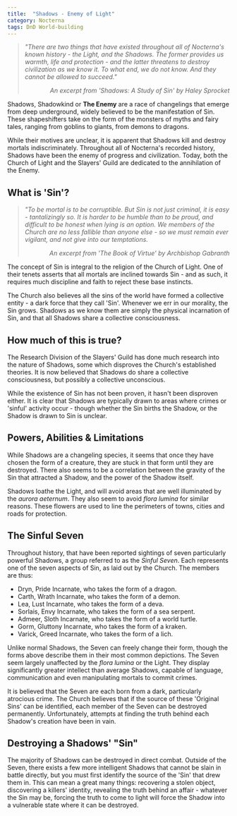 ```yaml
---
title:  "Shadows - Enemy of Light"
category: Nocterna
tags: DnD World-building
---
```


> *"There are two things that have existed throughout all of Nocterna's known history - the Light, and the Shadows. The former provides us warmth, life and protection - and the latter threatens to destroy civilization as we know it. To what end, we do not know. And they cannot be allowed to succeed."*
> <div style="text-align: right; font-style: italic;">An excerpt from 'Shadows: A Study of Sin' by Haley Sprocket</div>

Shadows, Shadowkind or **The Enemy** are a race of changelings that emerge from deep underground, widely believed to be the manifestation of Sin. These shapeshifters take on the form of the monsters of myths and fairy tales, ranging from goblins to giants, from demons to dragons.

While their motives are unclear, it is apparent that Shadows kill and destroy mortals indiscriminately. Throughout all of Nocterna's recorded history, Shadows have been the enemy of progress and civilization. Today, both the Church of Light and the Slayers' Guild are dedicated to the annihilation of the Enemy.

## What is 'Sin'?

> *"To be mortal is to be corruptible. But Sin is not just criminal, it is easy - tantalizingly so. It is harder to be humble than to be proud, and difficult to be honest when lying is an option. We members of the Church are no less fallible than anyone else - so we must remain ever vigilant, and not give into our temptations.*
> <div style="text-align: right; font-style: italic;">An excerpt from 'The Book of Virtue' by Archbishop Gabranth</div>

The concept of Sin is integral to the religion of the Church of Light. One of their tenets asserts that all mortals are inclined towards Sin - and as such, it requires much discipline and faith to reject these base instincts.

The Church also believes all the sins of the world have formed a collective entity - a dark force that they call 'Sin'. Whenever we err in our morality, the Sin grows. Shadows as we know them are simply the physical incarnation of Sin, and that all Shadows share a collective consciousness. 

## How much of this is true?

The Research Division of the Slayers' Guild has done much research into the nature of Shadows, some which disproves the Church's established theories. It is now believed that Shadows do share a collective consciousness, but possibly a collective unconscious.

While the existence of Sin has not been proven, it hasn't been disproven either. It is clear that Shadows are typically drawn to areas where crimes or 'sinful' activity occur - though whether the Sin births the Shadow, or the Shadow is drawn to Sin is unclear.

## Powers, Abilities & Limitations

While Shadows are a changeling species, it seems that once they have chosen the form of a creature, they are stuck in that form until they are destroyed. There also seems to be a correlation between the gravity of the Sin that attracted a Shadow, and the power of the Shadow itself.

Shadows loathe the Light, and will avoid areas that are well illuminated by the *aurora aeternum*. They also seem to avoid *flora lumina* for similar reasons. These flowers are used to line the perimeters of towns, cities and roads for protection.

## The Sinful Seven

Throughout history, that have been reported sightings of seven particularly powerful Shadows, a group referred to as the *Sinful Seven*. Each represents one of the seven aspects of Sin, as laid out by the Church. The members are thus:

- Dryn, Pride Incarnate, who takes the form of a dragon.
- Carth, Wrath Incarnate, who takes the form of a demon.
- Lea, Lust Incarnate, who takes the form of a deva.
- Sorlais, Envy Incarnate, who takes the form of a sea serpent.
- Admeer, Sloth Incarnate, who takes the form of a world turtle.
- Gorm, Gluttony Incarnate, who takes the form of a kraken.
- Varick, Greed Incarnate, who takes the form of a lich.

Unlike normal Shadows, the Seven can freely change their form, though the forms above describe them in their most common depictions. The Seven seem largely unaffected by the *flora lumina* or the Light. They display significantly greater intellect than average Shadows, capable of language, communication and even manipulating mortals to commit crimes.

It is believed that the Seven are each born from a dark, particularly atrocious crime. The Church believes that if the source of these 'Original Sins' can be identified, each member of the Seven can be destroyed permanently. Unfortunately, attempts at finding the truth behind each Shadow's creation have been in vain.

## Destroying a Shadows' "Sin"

The majority of Shadows can be destroyed in direct combat. Outside of the Seven, there exists a few more intelligent Shadows that cannot be slain in battle directly, but you must first identify the source of the 'Sin' that drew them in. This can mean a great many things: recovering a stolen object, discovering a killers' identity, revealing the truth behind an affair - whatever the Sin may be, forcing the truth to come to light will force the Shadow into a vulnerable state where it can be destroyed.